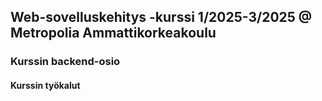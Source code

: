 ## Web-sovelluskehitys -kurssi 1/2025-3/2025 @ Metropolia Ammattikorkeakoulu

### Kurssin backend-osio

#### Kurssin työkalut
